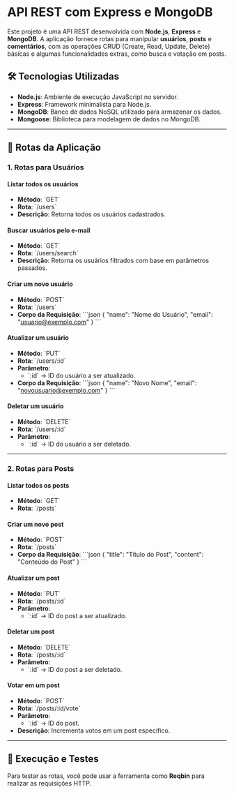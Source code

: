 # API REST com Express e MongoDB

Este projeto é uma API REST desenvolvida com **Node.js**, **Express** e **MongoDB**. A aplicação fornece rotas para manipular **usuários**, **posts** e **comentários**, com as operações CRUD (Create, Read, Update, Delete) básicas e algumas funcionalidades extras, como busca e votação em posts.

## 🛠️ **Tecnologias Utilizadas**
- **Node.js**: Ambiente de execução JavaScript no servidor.
- **Express**: Framework minimalista para Node.js.
- **MongoDB**: Banco de dados NoSQL utilizado para armazenar os dados.
- **Mongoose**: Biblioteca para modelagem de dados no MongoDB.

---

## 🔗 **Rotas da Aplicação**

### **1. Rotas para Usuários**

#### **Listar todos os usuários**
- **Método**: \`GET\`
- **Rota**: \`/users\`
- **Descrição**: Retorna todos os usuários cadastrados.

#### **Buscar usuários pelo e-mail**
- **Método**: \`GET\`
- **Rota**: \`/users/search\`
- **Descrição**: Retorna os usuários filtrados com base em parâmetros passados.

#### **Criar um novo usuário**
- **Método**: \`POST\`
- **Rota**: \`/users\`
- **Corpo da Requisição**:
   \`\`\`json
   {
      "name": "Nome do Usuário",
      "email": "usuario@exemplo.com"
   }
   \`\`\`

#### **Atualizar um usuário**
- **Método**: \`PUT\`
- **Rota**: \`/users/:id\`
- **Parâmetro**: 
   - \`:id\` → ID do usuário a ser atualizado.
- **Corpo da Requisição**:
   \`\`\`json
   {
      "name": "Novo Nome",
      "email": "novousuario@exemplo.com"
   }
   \`\`\`

#### **Deletar um usuário**
- **Método**: \`DELETE\`
- **Rota**: \`/users/:id\`
- **Parâmetro**: 
   - \`:id\` → ID do usuário a ser deletado.

---

### **2. Rotas para Posts**

#### **Listar todos os posts**
- **Método**: \`GET\`
- **Rota**: \`/posts\`

#### **Criar um novo post**
- **Método**: \`POST\`
- **Rota**: \`/posts\`
- **Corpo da Requisição**:
   \`\`\`json
   {
      "title": "Título do Post",
      "content": "Conteúdo do Post"
   }
   \`\`\`

#### **Atualizar um post**
- **Método**: \`PUT\`
- **Rota**: \`/posts/:id\`
- **Parâmetro**: 
   - \`:id\` → ID do post a ser atualizado.

#### **Deletar um post**
- **Método**: \`DELETE\`
- **Rota**: \`/posts/:id\`
- **Parâmetro**: 
   - \`:id\` → ID do post a ser deletado.

#### **Votar em um post**
- **Método**: \`POST\`
- **Rota**: \`/posts/:id/vote\`
- **Parâmetro**: 
   - \`:id\` → ID do post.
- **Descrição**: Incrementa votos em um post específico.

---

## 🚀 **Execução e Testes**
Para testar as rotas, você pode usar a ferramenta como **Reqbin** para realizar as requisições HTTP.
